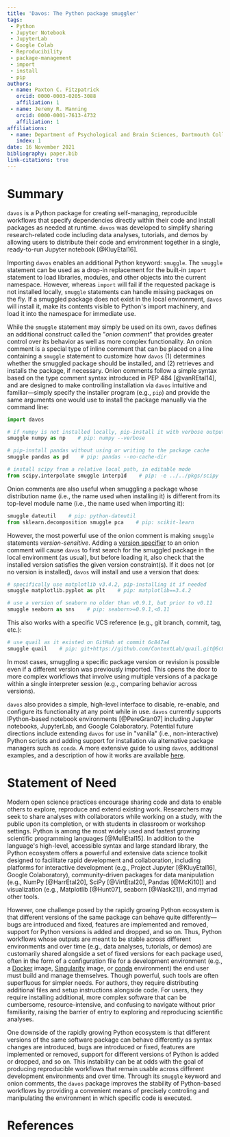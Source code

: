 ```yaml
---
title: 'Davos: The Python package smuggler'
tags:
 - Python
 - Jupyter Notebook
 - JupyterLab
 - Google Colab
 - Reproducibility
 - package-management
 - import
 - install
 - pip
authors:
 - name: Paxton C. Fitzpatrick
   orcid: 0000-0003-0205-3088
   affiliation: 1
 - name: Jeremy R. Manning
   orcid: 0000-0001-7613-4732
   affiliation: 1
affiliations:
 - name: Department of Psychological and Brain Sciences, Dartmouth College
   index: 1
date: 16 November 2021
bibliography: paper.bib
link-citations: true
---
```



# Summary

`davos` is a Python package for creating self-managing, reproducible workflows that specify dependencies directly within 
their code and install packages as needed at runtime. `davos` was developed to simplify sharing research-related code 
including data analyses, tutorials, and demos by allowing users to distribute their code and environment together in a 
single, ready-to-run Jupyter notebook [@KluyEtal16].

Importing `davos` enables an additional Python keyword: `smuggle`. The `smuggle` statement can be used as a drop-in 
replacement for the built-in `import` statement to load libraries, modules, and other objects into the current 
namespace. However, whereas `import` will fail if the requested package is not installed locally, `smuggle` statements 
can handle missing packages on the fly. If a smuggled package does not exist in the local environment, `davos` 
will install it, make its contents visible to Python's import machinery, and load it into the namespace for immediate 
use.

While the `smuggle` statement may simply be used on its own, `davos` defines an additional construct called the "*onion 
comment*" that provides greater control over its behavior as well as more complex functionality. An onion comment is a 
special type of inline comment that can be placed on a line containing a `smuggle` statement to customize how `davos` 
(1) determines whether the smuggled package should be installed, and (2) retrieves and installs the package, if 
necessary. Onion comments follow a simple syntax based on the type comment syntax introduced in PEP 484 [@vanREtal14], 
and are designed to make controlling installation via `davos` intuitive and familiar&mdash;simply specify the installer 
program (e.g., `pip`) and provide the same arguments one would use to install the package manually via the command line:

```python
import davos

# if numpy is not installed locally, pip-install it with verbose output
smuggle numpy as np    # pip: numpy --verbose 

# pip-install pandas without using or writing to the package cache
smuggle pandas as pd    # pip: pandas --no-cache-dir

# install scipy from a relative local path, in editable mode
from scipy.interpolate smuggle interp1d    # pip: -e ../../pkgs/scipy
```

Onion comments are also useful when smuggling a package whose distribution name (i.e., the name used when installing it) 
is different from its top-level module name (i.e., the name used when importing it):

```python
smuggle dateutil    # pip: python-dateutil
from sklearn.decomposition smuggle pca    # pip: scikit-learn
```

However, the most powerful use of the onion comment is making `smuggle` statements *version-sensitive*. Adding a 
[version specifier](https://www.python.org/dev/peps/pep-0440/#version-specifiers) to an onion comment will cause `davos`
to first search for the smuggled package in the local environment (as usual), but before loading it, also check that the 
installed version satisfies the given version constraint(s). If it does not (or no version is installed), `davos` will 
install and use a version that does:

```python
# specifically use matplotlib v3.4.2, pip-installing it if needed
smuggle matplotlib.pyplot as plt    # pip: matplotlib==3.4.2

# use a version of seaborn no older than v0.9.1, but prior to v0.11
smuggle seaborn as sns    # pip: seaborn>=0.9.1,<0.11
```

This also works with a specific VCS reference (e.g., git branch, commit, tag, etc.):

```python
# use quail as it existed on GitHub at commit 6c847a4
smuggle quail    # pip: git+https://github.com/ContextLab/quail.git@6c847a4
```

In most cases, smuggling a specific package version or revision is possible even if a different version was previously 
imported. This opens the door to more complex workflows that involve using multiple versions of a package within a 
single interpreter session (e.g., comparing behavior across versions).

`davos` also provides a simple, high-level interface to disable, re-enable, and configure its functionality at any point 
while in use. `davos` currently supports IPython-based notebook environments [@PereGran07] including Jupyter notebooks, 
JupyterLab, and Google Colaboratory. Potential future directions include extending `davos` for use in "vanilla" (i.e., 
non-interactive) Python scripts and adding support for installation via alternative package managers such as `conda`. A 
more extensive guide to using `davos`, additional examples, and a description of how it works are available 
[here](https://github.com/ContextLab/davos).


# Statement of Need

Modern open science practices encourage sharing code and data to enable others to explore, reproduce and extend existing
work. Researchers may seek to share analyses with collaborators while working on a study, with the public upon its 
completion, or with students in classroom or workshop settings. Python is among the most widely used and fastest growing 
scientific programming languages [@MullEtal15]. In addition to the language's high-level, accessible syntax and large 
standard library, the Python ecosystem offers a powerful and extensive data science toolkit designed to facilitate rapid 
development and collaboration, including platforms for interactive development (e.g., Project Jupyter [@KluyEtal16], 
Google Colaboratory), community-driven packages for data manipulation (e.g., NumPy [@HarrEtal20], SciPy [@VirtEtal20], 
Pandas [@McKi10]) and visualization (e.g., Matplotlib [@Hunt07], seaborn [@Wask21]), and myriad other tools. 

However, one challenge posed by the rapidly growing Python ecosystem is that different versions of the same package can 
behave quite differently&mdash;bugs are introduced and fixed, features are implemented and removed, support for Python 
versions is added and dropped, and so on. Thus, Python workflows whose outputs are meant to be stable across different 
environments and over time (e.g., data analyses, tutorials, or demos) are customarily shared alongside a set of fixed 
versions for each package used, often in the form of a configuration file for a development environment (e.g., a 
[Docker](https://www.docker.com/) image, [Singularity](https://sylabs.io/singularity/) image, or 
[conda](https://docs.conda.io/en/latest/) environment) the end user must build and manage themselves. Though powerful, 
such tools are often superfluous for simpler needs. For authors, they require distributing additional files and 
setup instructions alongside code. For users, they require installing additional, more complex software that can be 
cumbersome, resource-intensive, and confusing to navigate without prior familiarity, raising the barrier of entry to 
exploring and reproducing scientific analyses.

One downside of the rapidly growing Python ecosystem is that different versions of the same software package can behave differently
as syntax changes are introduced, bugs are introduced or fixed, features are implemented or removed, support for different versions of
Python is added or dropped, and so on.  This instability can be at odds with the goal of producing reproducible workflows that remain
usable across different development environments and over time.  Through its `smuggle` keyword and onion comments, the `davos` package
improves the stability of Python-based workflows by providing a convenient means of precisely controling and manipulating the environment
in which specific code is executed.

# References
